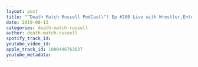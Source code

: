 ```yaml
---
layout: post
title: "“Death Match Russell PodCast\"! Ep #260 Live with Wrestler,Entertainer! “Mr.Brickster! Tune in!"
date: 2019-08-13
categories: death-match-russell
author: death-match-russell
spotify_track_id: 
youtube_video_id: 
apple_track_id: 1000446763637
youtube_metadata: 
---
```

